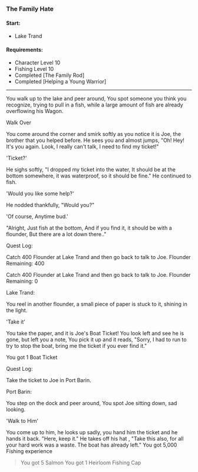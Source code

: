 ### The Family Hate

#### Start:
* Lake Trand
#### Requirements:
* Character Level 10
* Fishing Level 10
* Completed [The Family Rod]
* Completed [Helping a Young Warrior]

---
You walk up to the lake and peer around, You spot someone you think you recognize, trying to pull in a fish, while a large amount of fish are already overflowing his Wagon.

Walk Over

You come around the corner and smirk softly as you notice it is Joe, the brother that you helped before. He sees you and almost jumps, "Oh! Hey! It's you again. Look, I really can't talk, I need to find my ticket!"

'Ticket?'

He sighs softly, "I dropped my ticket into the water, It should be at the bottom somewhere, it was waterproof, so it should be fine." He continued to fish.

'Would you like some help?'

He nodded thankfully, "Would you?"

'Of course, Anytime bud.'

"Alright, Just fish at the bottom, And if you find it, it should be with a flounder, But there are a lot down there.."

Quest Log:

Catch 400 Flounder at Lake Trand and then go back to talk to Joe. Flounder Remaining: 400

Catch 400 Flounder at Lake Trand and then go back to talk to Joe. Flounder Remaining: 0

Lake Trand:

You reel in another flounder, a small piece of paper is stuck to it, shining in the light.

'Take it'

You take the paper, and it is Joe's Boat Ticket! You look left and see he is gone, but left you a note, You pick it up and it reads, "Sorry, I had to run to try to stop the boat, bring me the ticket if you ever find it."

You got 1 Boat Ticket

Quest Log:

Take the ticket to Joe in Port Barin.

Port Barin:

You step on the dock and peer around, You spot Joe sitting down, sad looking.

'Walk to Him'

You come up to him, he looks up sadly, you hand him the ticket and he hands it back. "Here, keep it." He takes off his hat , "Take this also, for all your hard work was a waste. The boat has already left."
You got 5,000 Fishing experience

> You got 5 Salmon
> You got 1 Heirloom Fishing Cap